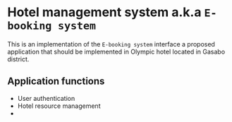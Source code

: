 # Hotel management system a.k.a `E-booking system`

This is an implementation of the `E-booking system` interface a proposed application that should be implemented in Olympic hotel located in Gasabo district. 
## Application functions
- User authentication
- Hotel resource management
- 
